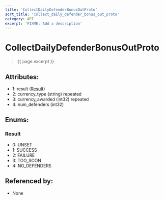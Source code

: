 ```yaml
---
title: 'CollectDailyDefenderBonusOutProto'
sort_title: 'collect_daily_defender_bonus_out_proto'
category: API
excerpt: 'FIXME: Add a description'
---
```


[comment]: <> (THIS PART IS GENERATED - AKA DON'T EDIT THIS PART MANUALLY)

# CollectDailyDefenderBonusOutProto

> {{ page.excerpt }}

## Attributes:

- 1: result ([Result](#result))
- 2: currency_type (string) repeated
- 3: currency_awarded (int32) repeated
- 4: num_defenders (int32)

## Enums:

### Result
- 0: UNSET
- 1: SUCCESS
- 2: FAILURE
- 3: TOO_SOON
- 4: NO_DEFENDERS

## Referenced by:

- None

[comment]: <> (YOU CAN EDIT AFTER THIS)

